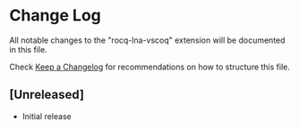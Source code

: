 # Change Log

All notable changes to the "rocq-lna-vscoq" extension will be documented in this file.

Check [Keep a Changelog](http://keepachangelog.com/) for recommendations on how to structure this file.

## [Unreleased]

- Initial release